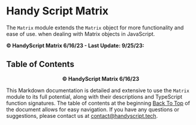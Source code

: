 # Handy Script Matrix

The `Matrix` module extends the `Matrix` object for more functionality and ease of use. when dealing with Matrix objects in JavaScript.

**© HandyScript Matrix 6/16/23 - Last Update: 9/25/23:**

## Table of Contents

<p align="center"><b>© HandyScript Matrix 6/16/23</b></p>

This Markdown documentation is detailed and extensive to use the `Matrix` module to its full potential, along with their descriptions and TypeScript function signatures. The table of contents at the beginning [Back To Top](#table-of-contents) of the document allows for easy navigation. If you have any questions or suggestions, please contact us at <contact@handyscript.tech>.
